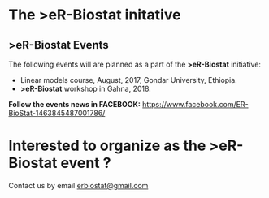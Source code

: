 # The >eR-Biostat initative
## >eR-Biostat Events

The following events will are planned as a part of the **>eR-Biostat**  initiative:
* Linear models course, August, 2017, Gondar University, Ethiopia.
* **>eR-Biostat**  workshop in Gahna, 2018.


**Follow the events news in FACEBOOK:** https://www.facebook.com/ER-BioStat-1463845487001786/
# Interested to organize as the **>eR-Biostat**  event ?
Contact us by email erbiostat@gmail.com



